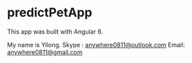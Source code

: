# predictPetApp
This app was built with Angular 6.

My name is Yilong.
Skype : anywhere0811@outlook.com
Email: anywhere0811@gmail.com
